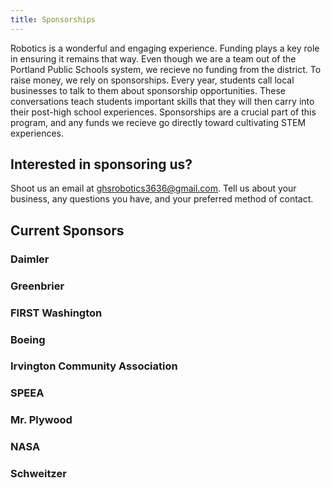 ```yaml
---
title: Sponsorships
---
```

Robotics is a wonderful and engaging experience. Funding plays a key role in ensuring it remains that way. Even though we are a team out of the Portland Public Schools system, we recieve no funding from the district. To raise money, we rely on sponsorships. Every year, students call local businesses to talk to them about sponsorship opportunities. These conversations teach students important skills that they will then carry into their post-high school experiences. Sponsorships are a crucial part of this program, and any funds we recieve go directly toward cultivating STEM experiences.

## Interested in sponsoring us?

Shoot us an email at ghsrobotics3636@gmail.com. Tell us about your business, any questions you have, and your preferred method of contact. 

## Current Sponsors

### Daimler

### Greenbrier

### FIRST Washington

### Boeing

### Irvington Community Association

### SPEEA

### Mr. Plywood

### NASA

### Schweitzer